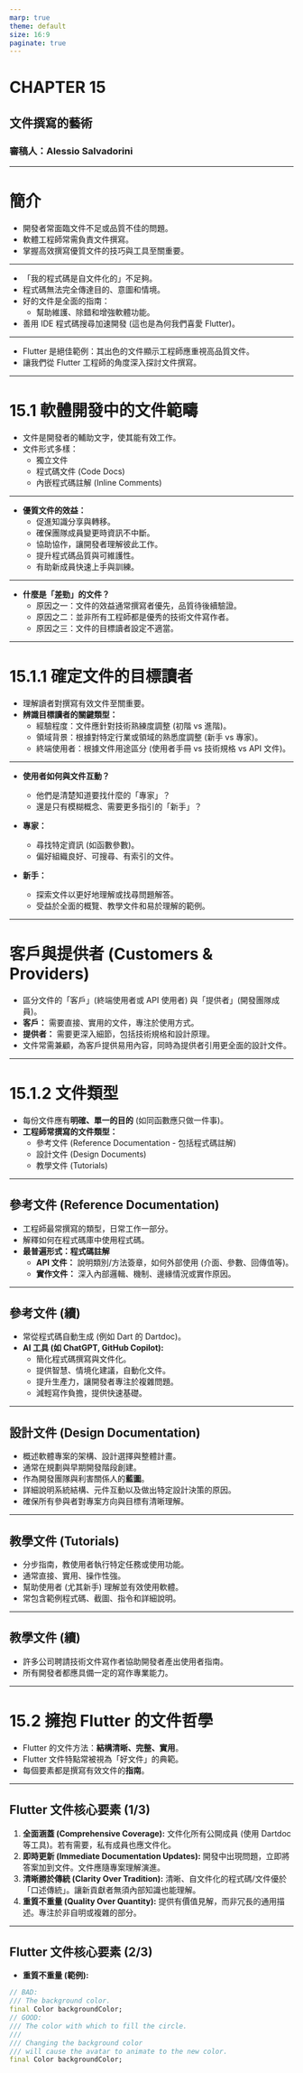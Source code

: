 ```yaml
---
marp: true
theme: default
size: 16:9
paginate: true
---
```


# CHAPTER 15
## 文件撰寫的藝術
### 審稿人：Alessio Salvadorini

---

# 簡介

- 開發者常面臨文件不足或品質不佳的問題。
- 軟體工程師常需負責文件撰寫。
- 掌握高效撰寫優質文件的技巧與工具至關重要。

---

- 「我的程式碼是自文件化的」不足夠。
- 程式碼無法完全傳達目的、意圖和情境。
- 好的文件是全面的指南：
    - 幫助維護、除錯和增強軟體功能。
- 善用 IDE 程式碼搜尋加速開發 (這也是為何我們喜愛 Flutter)。

---

- Flutter 是絕佳範例：其出色的文件顯示工程師應重視高品質文件。
- 讓我們從 Flutter 工程師的角度深入探討文件撰寫。

---

# 15.1 軟體開發中的文件範疇

- 文件是開發者的輔助文字，使其能有效工作。
- 文件形式多樣：
    - 獨立文件
    - 程式碼文件 (Code Docs)
    - 內嵌程式碼註解 (Inline Comments)

---

- **優質文件的效益：**
    - 促進知識分享與轉移。
    - 確保團隊成員變更時資訊不中斷。
    - 協助協作，讓開發者理解彼此工作。
    - 提升程式碼品質與可維護性。
    - 有助新成員快速上手與訓練。

---

- **什麼是「差勁」的文件？**
    - 原因之一：文件的效益通常撰寫者優先，品質待後續驗證。
    - 原因之二：並非所有工程師都是優秀的技術文件寫作者。
    - 原因之三：文件的目標讀者設定不適當。

---

# 15.1.1 確定文件的目標讀者

- 理解讀者對撰寫有效文件至關重要。
- **辨識目標讀者的關鍵類型：**
    - 經驗程度：文件應針對技術熟練度調整 (初階 vs 進階)。
    - 領域背景：根據對特定行業或領域的熟悉度調整 (新手 vs 專家)。
    - 終端使用者：根據文件用途區分 (使用者手冊 vs 技術規格 vs API 文件)。

---

- **使用者如何與文件互動？**
    - 他們是清楚知道要找什麼的「專家」？
    - 還是只有模糊概念、需要更多指引的「新手」？

- **專家：**
    - 尋找特定資訊 (如函數參數)。
    - 偏好組織良好、可搜尋、有索引的文件。

- **新手：**
    - 探索文件以更好地理解或找尋問題解答。
    - 受益於全面的概覽、教學文件和易於理解的範例。

---

# 客戶與提供者 (Customers & Providers)

- 區分文件的「客戶」(終端使用者或 API 使用者) 與「提供者」(開發團隊成員)。
- **客戶：** 需要直接、實用的文件，專注於使用方式。
- **提供者：** 需要更深入細節，包括技術規格和設計原理。
- 文件常需兼顧，為客戶提供易用內容，同時為提供者引用更全面的設計文件。

---

# 15.1.2 文件類型

- 每份文件應有**明確、單一的目的** (如同函數應只做一件事)。
- **工程師常撰寫的文件類型：**
    - 參考文件 (Reference Documentation - 包括程式碼註解)
    - 設計文件 (Design Documents)
    - 教學文件 (Tutorials)

---

## 參考文件 (Reference Documentation)

- 工程師最常撰寫的類型，日常工作一部分。
- 解釋如何在程式碼庫中使用程式碼。
- **最普遍形式：程式碼註解**
    - **API 文件：** 說明類別/方法簽章，如何外部使用 (介面、參數、回傳值等)。
    - **實作文件：** 深入內部邏輯、機制、邊緣情況或實作原因。

---

## 參考文件 (續)

- 常從程式碼自動生成 (例如 Dart 的 Dartdoc)。
- **AI 工具 (如 ChatGPT, GitHub Copilot):**
    - 簡化程式碼撰寫與文件化。
    - 提供智慧、情境化建議，自動化文件。
    - 提升生產力，讓開發者專注於複雜問題。
    - 減輕寫作負擔，提供快速基礎。

---

## 設計文件 (Design Documentation)

- 概述軟體專案的架構、設計選擇與整體計畫。
- 通常在規劃與早期開發階段創建。
- 作為開發團隊與利害關係人的**藍圖**。
- 詳細說明系統結構、元件互動以及做出特定設計決策的原因。
- 確保所有參與者對專案方向與目標有清晰理解。

---

## 教學文件 (Tutorials)

- 分步指南，教使用者執行特定任務或使用功能。
- 通常直接、實用、操作性強。
- 幫助使用者 (尤其新手) 理解並有效使用軟體。
- 常包含範例程式碼、截圖、指令和詳細說明。

---

## 教學文件 (續)

- 許多公司聘請技術文件寫作者協助開發者產出使用者指南。
- 所有開發者都應具備一定的寫作專業能力。

---

# 15.2 擁抱 Flutter 的文件哲學

- Flutter 的文件方法：**結構清晰、完整、實用**。
- Flutter 文件特點常被視為「好文件」的典範。
- 每個要素都是撰寫有效文件的**指南**。

---

## Flutter 文件核心要素 (1/3)

1.  **全面涵蓋 (Comprehensive Coverage):** 文件化所有公開成員 (使用 Dartdoc 等工具)。若有需要，私有成員也應文件化。
2.  **即時更新 (Immediate Documentation Updates):** 開發中出現問題，立即將答案加到文件。文件應隨專案理解演進。
3.  **清晰勝於傳統 (Clarity Over Tradition):** 清晰、自文件化的程式碼/文件優於「口述傳統」。讓新貢獻者無須內部知識也能理解。
4.  **重質不重量 (Quality Over Quantity):** 提供有價值見解，而非冗長的通用描述。專注於非自明或複雜的部分。

---

## Flutter 文件核心要素 (2/3)

- **重質不重量 (範例):**

```dart
// BAD:
/// The background color.
final Color backgroundColor;
// GOOD:
/// The color with which to fill the circle.
///
/// Changing the background color
/// will cause the avatar to animate to the new color.
final Color backgroundColor;